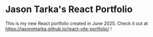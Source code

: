 # Jason Tarka's React Portfolio

This is my new React portfolio created in June 2025. Check it out at https://jasonmtarka.github.io/react-vite-portfolio/ !
